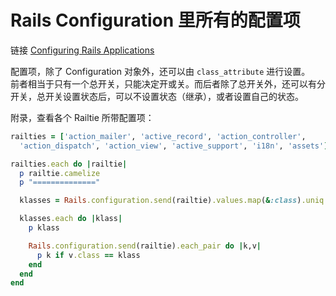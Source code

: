 # Rails Configuration 里所有的配置项

链接 [Configuring Rails Applications](http://edgeguides.rubyonrails.org/configuring.html)

配置项，除了 Configuration 对象外，还可以由 `class_attribute` 进行设置。
<br>
前者相当于只有一个总开关，只能决定开或关。而后者除了总开关外，还可以有分开关，总开关设置状态后，可以不设置状态（继承），或者设置自己的状态。

附录，查看各个 Railtie 所带配置项：

```ruby
railties = ['action_mailer', 'active_record', 'action_controller',
  'action_dispatch', 'action_view', 'active_support', 'i18n', 'assets']

railties.each do |railtie|
  p railtie.camelize
  p "=============="

  klasses = Rails.configuration.send(railtie).values.map(&:class).uniq

  klasses.each do |klass|
    p klass

    Rails.configuration.send(railtie).each_pair do |k,v|
      p k if v.class == klass
    end
  end
end
```
